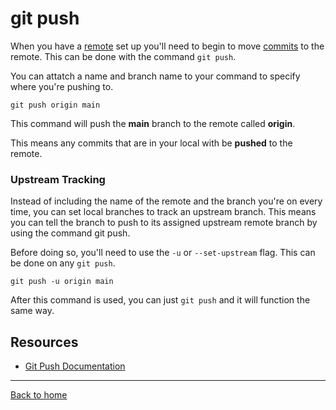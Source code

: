 # git push
When you have a [remote](./Remote.md) set up you'll need to begin to move [commits](./Commit.md) to the remote. This can be done with the command `git push`.

You can attatch a name and branch name to your command to specify where you're pushing to.
```
git push origin main
```
This command will push the **main** branch to the remote called **origin**.

This means any commits that are in your local with be **pushed** to the remote.
### Upstream Tracking
Instead of including the name of the remote and the branch you're on every time, you can set local branches to track an upstream branch. This means you can tell the branch to push to its assigned upstream remote branch by using the command git push.

Before doing so, you'll need to use the `-u` or `--set-upstream` flag. This can be done on any `git push`.
```
git push -u origin main
```
After this command is used, you can just `git push` and it will function the same way.
## Resources
- [Git Push Documentation](https://git-scm.com/docs/git-push)
---
[Back to home](../README.md)